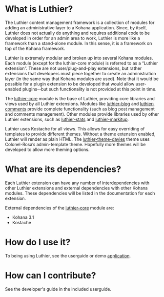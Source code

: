 ﻿# What is Luthier?

The Luthier content management framework is a collection of modules
for adding an administrative layer to a Kohana application. Since, by itself,
Luthier does not actually do anything and requires additional code to be developed
in order for an admin area to work, Luthier is more like a framework than a
stand-alone module. In this sense, it is a framework on top of the Kohana framework.

Luthier is extremely modular and broken up into several Kohana modules. Each module
(except for the luthier-core module) is referred to as a “Luthier extension”. These are
not user/plug-and-play extensions, but rather extensions that developers must piece
together to create an administration layer (in the same way that Kohana modules are
used). Note that it would be possible for a plugin extension to be developed that
would allow user-enabled plugins--but such functionality is not provided at this
point in time.

The [luthier-core](https://github.com/luthier/luthier-core) module is the base of Luthier,
providing core libraries and views used by all Luthier extensions. Modules like
[luthier-blog](https://github.com/luthier/luthier-blog) and
[luthier-comments](https://github.com/luthier/luthier-comments)
provide complete functionality (such as blog post management and comments management).
Other modules provide libraries used by other Luthier extensions, such as
[luthier-stats](https://github.com/luthier/luthier-stats) and [luthier-markitup](https://github.com/luthier/luthier-markitup).

Luthier uses Kostache for all views. This allows for easy overriding of templates to
provide different themes. Without a theme extension enabled, Luthier will render as
plain HTML. The [luthier-theme-davies](https://github.com/luthier/luthier-theme-davies)
theme uses Colonel-Rosa’s admin-template theme. Hopefully more themes will be
developed to allow more theming options.

# What are its dependencies?

Each Luthier extension can have any number of interdependencies with other Luthier
extensions and external dependencies with other Kohana modules. These dependencies
will be listed in the documentation for each extension.

External dependencies of the [luthier-core](https://github.com/luthier/luthier-core) module are:

 - Kohana 3.1
 - Kostache

# How do I use it?

To being using Luthier, see the userguide or demo
[application](http://github.com/luthier/luthier-demo).

# How can I contribute?

See the developer's guide in the included userguide.

